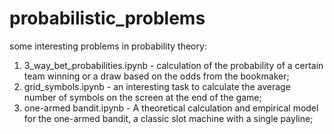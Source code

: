 # probabilistic_problems
some interesting problems in probability theory:

1. 3_way_bet_probabilities.ipynb - calculation of the probability of a certain team winning or a draw based on the odds from the bookmaker;
2. grid_symbols.ipynb - an interesting task to calculate the average number of symbols on the screen at the end of the game;
3. one-armed bandit.ipynb - A theoretical calculation and empirical model for the one-armed bandit, a classic slot machine with a single payline;
